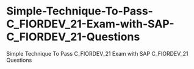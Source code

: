# Simple-Technique-To-Pass-C_FIORDEV_21-Exam-with-SAP-C_FIORDEV_21-Questions
Simple Technique To Pass C_FIORDEV_21 Exam with SAP C_FIORDEV_21 Questions
